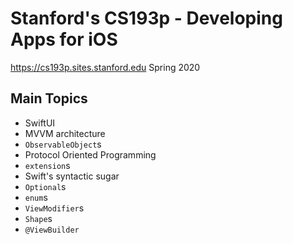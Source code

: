 
# Stanford's CS193p - Developing Apps for iOS
<https://cs193p.sites.stanford.edu> Spring 2020

## Main Topics
- SwiftUI
- MVVM architecture
- `ObservableObject`s
- Protocol Oriented Programming
- `extension`s
- Swift's syntactic sugar
- `Optional`s
- `enum`s
- `ViewModifier`s
- `Shape`s
- `@ViewBuilder`
